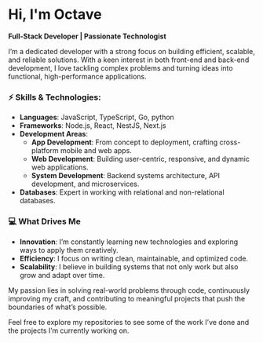 
# Hi, I'm Octave

**Full-Stack Developer | Passionate Technologist**

I’m a dedicated developer with a strong focus on building efficient, scalable, and reliable solutions. With a keen interest in both front-end and back-end development, I love tackling complex problems and turning ideas into functional, high-performance applications.

### ⚡ Skills & Technologies:

- **Languages**: JavaScript, TypeScript, Go, python
- **Frameworks**: Node.js, React, NestJS, Next.js
- **Development Areas**:
  - **App Development**: From concept to deployment, crafting cross-platform mobile and web apps.
  - **Web Development**: Building user-centric, responsive, and dynamic web applications.
  - **System Development**: Backend systems architecture, API development, and microservices.
- **Databases**: Expert in working with relational and non-relational databases.

### 💻 What Drives Me

- **Innovation**: I’m constantly learning new technologies and exploring ways to apply them creatively.
- **Efficiency**: I focus on writing clean, maintainable, and optimized code.
- **Scalability**: I believe in building systems that not only work but also grow and adapt over time.
  
My passion lies in solving real-world problems through code, continuously improving my craft, and contributing to meaningful projects that push the boundaries of what’s possible.

Feel free to explore my repositories to see some of the work I’ve done and the projects I’m currently working on.

